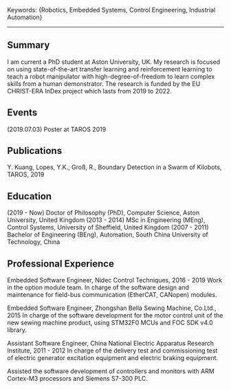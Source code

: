 

Keywords: {Robotics, Embedded Systems, Control Engineering, Industrial Automation}

---

## Summary
I am current a PhD student at Aston University, UK. My research is focused on using state-of-the-art transfer learning and reinforcement learning to teach a robot manipulator with high-degree-of-freedom to learn complex skills from a human demonstrator. The research is funded by the EU CHRIST-ERA InDex project which lasts from 2019 to 2022.

## Events
(2019.07.03) Poster at TAROS 2019

## Publications
Y. Kuang, Lopes, Y.K., Groß, R., Boundary Detection in a Swarm of Kilobots, TAROS, 2019

## Education
(2019 - Now) Doctor of Philosophy (PhD), Computer Science, Aston University, United Kingdom
(2013 - 2014) MSc in Engineering (MEng), Control Systems, University of Sheffield, United Kingdom
(2007 - 2011) Bachelor of Engineering (BEng), Automation, South China University of Technology, China

## Professional Experience

Embedded Software Engineer, Nidec Control Techniques, 2016 - 2019
Work in the option module team. In charge of the software design and maintenance for field-bus communication (EtherCAT, CANopen) modules.

Embedded Software Engineer, Zhongshan Bella Sewing Machine, Co.Ltd., 2015
In charge of the software development for the motor control unit of the new sewing machine product, using STM32F0 MCUs and FOC SDK v4.0 library.

Assistant Software Engineer, China National Electric Apparatus Research Institute, 2011 - 2012
In charge of the delivery test and commissioning test of electric generator excitation equipment and electric braking equipment.

Assisted the software development of controllers and monitors with ARM Cortex-M3 processors and Siemens S7-300 PLC.
